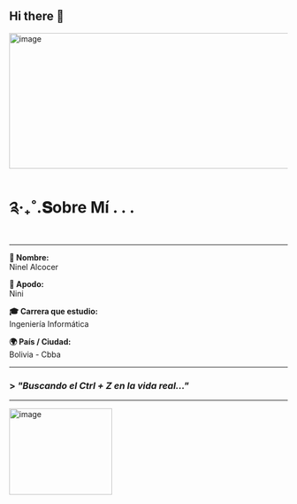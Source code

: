 ## Hi there 👋
<img width="735" height="245" alt="image" src="https://github.com/user-attachments/assets/36745b84-9d35-4323-9deb-abb29fc31a7b" />

# ༉‧₊˚.𝐒obre Mí . . .

---

**👤 Nombre:**  
Ninel Alcocer

**🧸 Apodo:**  
Nini

**🎓 Carrera que estudio:**  
Ingeniería Informática

**🌍 País / Ciudad:**  
Bolivia - Cbba

---

### > *"Buscando el Ctrl + Z en la vida real..."*

---
<img width="186" height="156" alt="image" src="https://github.com/user-attachments/assets/f5ac29ae-fe79-4fce-b60e-453ad28b910b" />


